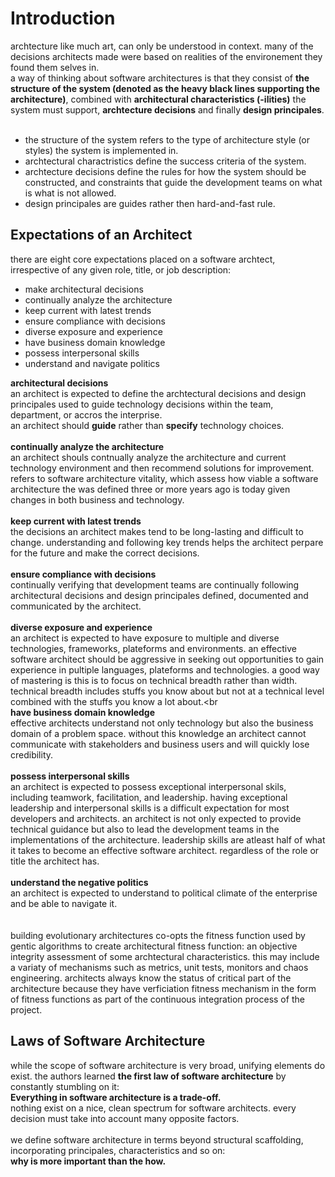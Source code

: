# Introduction

archtecture like much art, can only be understood in context. many of the decisions architects made were based on realities of the environement they found them selves in.<br>
a way of thinking about software architectures is that they consist of **the structure of the system (denoted as the heavy black lines supporting the architecture)**, combined with **architectural characteristics (-ilities)** the system must support, **archtecture decisions** and finally **design principales**.<br>
<br>
- the structure of the system refers to the type of architecture style (or styles) the system is implemented in.<br>
- archtectural charactristics define the success criteria of the system.<br>
- archtecture decisions define the rules for how the system should be constructed, and constraints that guide the development teams on what is what is not allowed.<br>
- design principales are guides rather then hard-and-fast rule.<br>

## Expectations of an Architect

there are eight core expectations placed on a software archtect, irrespective of any given role, title, or job description: <br>
- make architectural decisions<br>
- continually analyze the architecture<br>
- keep current with latest trends<br>
- ensure compliance with decisions<br>
- diverse exposure and experience<br>
- have business domain knowledge<br>
- possess interpersonal skills<br>
- understand and navigate politics<br>

**architectural decisions**<br>
an architect is expected to define the archtectural decisions and design principales used to guide technology decisions within the team, department, or accros the interprise.<br>
an architect should **guide** rather than **specify** technology choices.<br>
<br>
**continually analyze the architecture**<br>
an architect shouls contnually analyze the architecture and current technology environment and then recommend solutions for improvement. refers to software architecture vitality, which assess how viable a software architecture the was defined three or more years ago is today given changes in both business and technology.<br>
<br>
**keep current with latest trends**<br>
the decisions an architect makes tend to be long-lasting and difficult to change. understanding and following key trends helps the architect perpare for the future and make the correct decisions.<br>
<br>
**ensure compliance with decisions**<br>
continually verifying that development teams are continually following architectural decisions and design principales defined, documented and communicated by the architect.<br>
<br>
**diverse exposure and experience**<br>
an architect is expected to have exposure to multiple and diverse technologies, frameworks, plateforms and environments. an effective software architect should be aggressive in seeking out opportunities to gain experience in pultiple languages, plateforms and technologies. a good way of mastering is this is to focus on technical breadth rather than width. technical breadth includes stuffs you know about but not at a technical level combined with the stuffs you know a lot about.<br
<br>
**have business domain knowledge**<br>
effective architects understand not only technology but also the business domain of a problem space. without this knowledge an architect cannot communicate with stakeholders and business users and will quickly lose credibility.<br>
<br>
**possess interpersonal skills**<br>
an architect is expected to possess exceptional interpersonal skils, including teamwork, facilitation, and leadership. having exceptional leadership and interpersonal skills is a difficult expectation for most developers and architects. an architect is not only expected to provide technical guidance but also to lead the development teams in the implementations of the architecture. leadership skills are atleast half of what it takes to become an effective software architect. regardless of the role or title the architect has.<br>
<br>
**understand the negative politics**<br>
an architect is expected to understand to political climate of the enterprise and be able to navigate it.<br>
<br><br>
building evolutionary architectures co-opts the fitness function used by gentic algorithms to create architectural fitness function: an objective integrity assessment of some archtectural characteristics. this may include a variaty of mechanisms such as metrics, unit tests, monitors and chaos engineering. architects always know the status of critical part of the architecture because they have verficiation fitness mechanism in the form of fitness functions as part of the continuous integration process of the project.<br>

## Laws of Software Architecture
while the scope of software architecture is very broad, unifying elements do exist. the authors learned **the first law of software architecture** by constantly stumbling on it:<br>
**Everything in software architecture is a trade-off.**<br>
nothing exist on a nice, clean spectrum for software architects. every decision must take into account many opposite factors.<br>
<br>
we define software architecture in terms beyond structural scaffolding, incorporating principales, characteristics and so on:<br>
**why is more important than the how.**<br>



